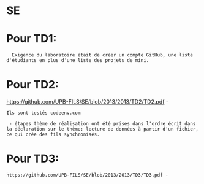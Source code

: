 # SE

  # Pour TD1: 
  
      Exigence du laboratoire était de créer un compte GitHub, une liste d'étudiants en plus d'une liste des projets de mini.
      
  # Pour TD2:
  
   https://github.com/UPB-FILS/SE/blob/2013/2013/TD2/TD2.pdf - 
    
    Ils sont testés codeenv.com
   
     - étapes thème de réalisation ont été prises dans l'ordre écrit dans la déclaration sur le thème: lecture de données à partir d'un fichier, ce qui crée des fils synchronisés.
     
  # Pour TD3:
  
    https://github.com/UPB-FILS/SE/blob/2013/2013/TD3/TD3.pdf -
    

